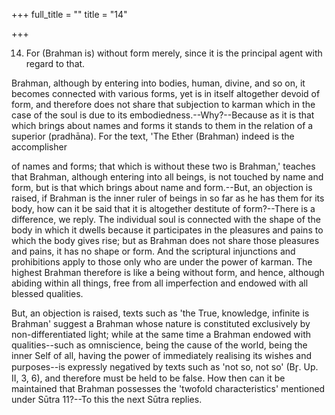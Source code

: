 +++
full_title = ""
title = "14"

+++


14. For (Brahman is) without form merely, since it is the principal agent with regard to that.

Brahman, although by entering into bodies, human, divine, and so on, it becomes connected with various forms, yet is in itself altogether devoid of form, and therefore does not share that subjection to karman which in the case of the soul is due to its embodiedness.--Why?--Because as it is that which brings about names and forms it stands to them in the relation of a superior (pradhāna). For the text, 'The Ether (Brahman) indeed is the accomplisher

of names and forms; that which is without these two is Brahman,' teaches that Brahman, although entering into all beings, is not touched by name and form, but is that which brings about name and form.--But, an objection is raised, if Brahman is the inner ruler of beings in so far as he has them for its body, how can it be said that it is altogether destitute of form?--There is a difference, we reply. The individual soul is connected with the shape of the body in which it dwells because it participates in the pleasures and pains to which the body gives rise; but as Brahman does not share those pleasures and pains, it has no shape or form. And the scriptural injunctions and prohibitions apply to those only who are under the power of karman. The highest Brahman therefore is like a being without form, and hence, although abiding within all things, free from all imperfection and endowed with all blessed qualities.

But, an objection is raised, texts such as 'the True, knowledge, infinite is Brahman' suggest a Brahman whose nature is constituted exclusively by non-differentiated light; while at the same time a Brahman endowed with qualities--such as omniscience, being the cause of the world, being the inner Self of all, having the power of immediately realising its wishes and purposes--is expressly negatived by texts such as 'not so, not so' (Br̥. Up. II, 3, 6), and therefore must be held to be false. How then can it be maintained that Brahman possesses the 'twofold characteristics' mentioned under Sūtra 11?--To this the next Sūtra replies.

